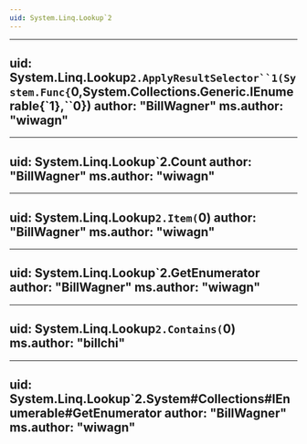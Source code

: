 ```yaml
---
uid: System.Linq.Lookup`2
---
```


---
uid: System.Linq.Lookup`2.ApplyResultSelector``1(System.Func{`0,System.Collections.Generic.IEnumerable{`1},``0})
author: "BillWagner"
ms.author: "wiwagn"
---

---
uid: System.Linq.Lookup`2.Count
author: "BillWagner"
ms.author: "wiwagn"
---

---
uid: System.Linq.Lookup`2.Item(`0)
author: "BillWagner"
ms.author: "wiwagn"
---

---
uid: System.Linq.Lookup`2.GetEnumerator
author: "BillWagner"
ms.author: "wiwagn"
---

---
uid: System.Linq.Lookup`2.Contains(`0)
ms.author: "billchi"
---

---
uid: System.Linq.Lookup`2.System#Collections#IEnumerable#GetEnumerator
author: "BillWagner"
ms.author: "wiwagn"
---

